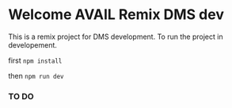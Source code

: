 # Welcome AVAIL Remix DMS dev

This is a remix project for DMS development. To run the project in developement.

first 
```npm install```

then
```npm run dev```
	
### TO DO 

